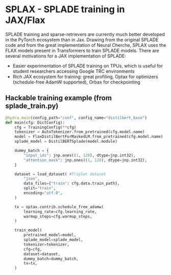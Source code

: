# SPLAX - SPLADE training in JAX/Flax

SPLADE training and sparse-retrievers are currently much better developed in the PyTorch ecosystem than in Jax. Drawing from the original SPLADE code and from the great implementation of Neural Cherche, SPLAX uses the FLAX models present in Transformers to train SPLADE models. There are several motivations for a JAX implementation of SPLADE:

- Easier experimentation of SPLADE training on TPUs, which is useful for student researchers accessing Google TRC environments
- Rich JAX ecosystem for training: great profiling, Optax for optimizers (schedule-free AdamW supported), Orbax for checkpointing


## Hackable training example (from splade_train.py)

```python
@hydra.main(config_path="conf", config_name="distilbert_base")
def main(cfg: DictConfig):
    cfg = TrainingConfig(**cfg)
    tokenizer = AutoTokenizer.from_pretrained(cfg.model.name)
    model = FlaxDistilBertForMaskedLM.from_pretrained(cfg.model.name)
    splade_model = DistilBERTSplade(model.module)

    dummy_batch = {
        "input_ids": jnp.ones((1, 128), dtype=jnp.int32),
        "attention_mask": jnp.ones((1, 128), dtype=jnp.int32),
    }

    dataset = load_dataset( #Triplet dataset
        "json",
        data_files={"train": cfg.data.train_path},
        split="train",
        encoding="utf-8",
    )

    tx = optax.contrib.schedule_free_adamw(
        learning_rate=cfg.learning_rate,
        warmup_steps=cfg.warmup_steps,
    )

    train_model(
        pretrained_model=model,
        splade_model=splade_model,
        tokenizer=tokenizer,
        cfg=cfg,
        dataset=dataset,
        dummy_batch=dummy_batch,
        tx=tx,
    )
```